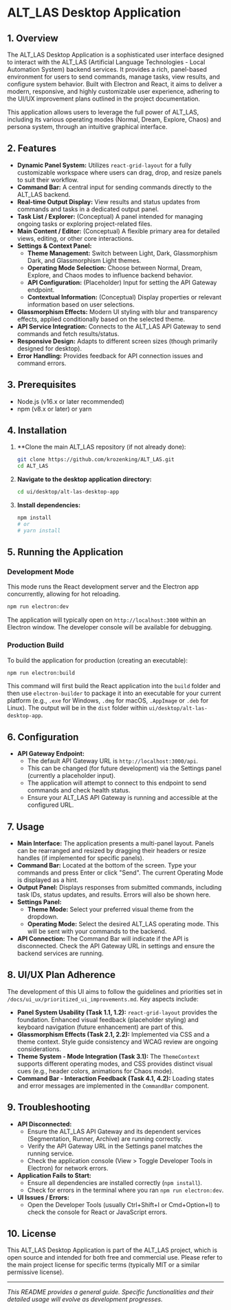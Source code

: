# ALT_LAS Desktop Application

## 1. Overview

The ALT_LAS Desktop Application is a sophisticated user interface designed to interact with the ALT_LAS (Artificial Language Technologies - Local Automation System) backend services. It provides a rich, panel-based environment for users to send commands, manage tasks, view results, and configure system behavior. Built with Electron and React, it aims to deliver a modern, responsive, and highly customizable user experience, adhering to the UI/UX improvement plans outlined in the project documentation.

This application allows users to leverage the full power of ALT_LAS, including its various operating modes (Normal, Dream, Explore, Chaos) and persona system, through an intuitive graphical interface.

## 2. Features

- **Dynamic Panel System:** Utilizes `react-grid-layout` for a fully customizable workspace where users can drag, drop, and resize panels to suit their workflow.
- **Command Bar:** A central input for sending commands directly to the ALT_LAS backend.
- **Real-time Output Display:** View results and status updates from commands and tasks in a dedicated output panel.
- **Task List / Explorer:** (Conceptual) A panel intended for managing ongoing tasks or exploring project-related files.
- **Main Content / Editor:** (Conceptual) A flexible primary area for detailed views, editing, or other core interactions.
- **Settings & Context Panel:**
    - **Theme Management:** Switch between Light, Dark, Glassmorphism Dark, and Glassmorphism Light themes.
    - **Operating Mode Selection:** Choose between Normal, Dream, Explore, and Chaos modes to influence backend behavior.
    - **API Configuration:** (Placeholder) Input for setting the API Gateway endpoint.
    - **Contextual Information:** (Conceptual) Display properties or relevant information based on user selections.
- **Glassmorphism Effects:** Modern UI styling with blur and transparency effects, applied conditionally based on the selected theme.
- **API Service Integration:** Connects to the ALT_LAS API Gateway to send commands and fetch results/status.
- **Responsive Design:** Adapts to different screen sizes (though primarily designed for desktop).
- **Error Handling:** Provides feedback for API connection issues and command errors.

## 3. Prerequisites

- Node.js (v16.x or later recommended)
- npm (v8.x or later) or yarn

## 4. Installation

1.  **Clone the main ALT_LAS repository (if not already done):
    ```bash
    git clone https://github.com/krozenking/ALT_LAS.git
    cd ALT_LAS
    ```
2.  **Navigate to the desktop application directory:**
    ```bash
    cd ui/desktop/alt-las-desktop-app
    ```
3.  **Install dependencies:**
    ```bash
    npm install
    # or
    # yarn install
    ```

## 5. Running the Application

### Development Mode

This mode runs the React development server and the Electron app concurrently, allowing for hot reloading.

```bash
npm run electron:dev
```

The application will typically open on `http://localhost:3000` within an Electron window. The developer console will be available for debugging.

### Production Build

To build the application for production (creating an executable):

```bash
npm run electron:build
```

This command will first build the React application into the `build` folder and then use `electron-builder` to package it into an executable for your current platform (e.g., `.exe` for Windows, `.dmg` for macOS, `.AppImage` or `.deb` for Linux). The output will be in the `dist` folder within `ui/desktop/alt-las-desktop-app`.

## 6. Configuration

-   **API Gateway Endpoint:**
    -   The default API Gateway URL is `http://localhost:3000/api`.
    -   This can be changed (for future development) via the Settings panel (currently a placeholder input).
    -   The application will attempt to connect to this endpoint to send commands and check health status.
    -   Ensure your ALT_LAS API Gateway is running and accessible at the configured URL.

## 7. Usage

-   **Main Interface:** The application presents a multi-panel layout. Panels can be rearranged and resized by dragging their headers or resize handles (if implemented for specific panels).
-   **Command Bar:** Located at the bottom of the screen. Type your commands and press Enter or click "Send". The current Operating Mode is displayed as a hint.
-   **Output Panel:** Displays responses from submitted commands, including task IDs, status updates, and results. Errors will also be shown here.
-   **Settings Panel:**
    -   **Theme Mode:** Select your preferred visual theme from the dropdown.
    -   **Operating Mode:** Select the desired ALT_LAS operating mode. This will be sent with your commands to the backend.
-   **API Connection:** The Command Bar will indicate if the API is disconnected. Check the API Gateway URL in settings and ensure the backend services are running.

## 8. UI/UX Plan Adherence

The development of this UI aims to follow the guidelines and priorities set in `/docs/ui_ux/prioritized_ui_improvements.md`. Key aspects include:

-   **Panel System Usability (Task 1.1, 1.2):** `react-grid-layout` provides the foundation. Enhanced visual feedback (placeholder styling) and keyboard navigation (future enhancement) are part of this.
-   **Glassmorphism Effects (Task 2.1, 2.2):** Implemented via CSS and a theme context. Style guide consistency and WCAG review are ongoing considerations.
-   **Theme System - Mode Integration (Task 3.1):** The `ThemeContext` supports different operating modes, and CSS provides distinct visual cues (e.g., header colors, animations for Chaos mode).
-   **Command Bar - Interaction Feedback (Task 4.1, 4.2):** Loading states and error messages are implemented in the `CommandBar` component.

## 9. Troubleshooting

-   **API Disconnected:**
    -   Ensure the ALT_LAS API Gateway and its dependent services (Segmentation, Runner, Archive) are running correctly.
    -   Verify the API Gateway URL in the Settings panel matches the running service.
    -   Check the application console (View > Toggle Developer Tools in Electron) for network errors.
-   **Application Fails to Start:**
    -   Ensure all dependencies are installed correctly (`npm install`).
    -   Check for errors in the terminal where you ran `npm run electron:dev`.
-   **UI Issues / Errors:**
    -   Open the Developer Tools (usually Ctrl+Shift+I or Cmd+Option+I) to check the console for React or JavaScript errors.

## 10. License

This ALT_LAS Desktop Application is part of the ALT_LAS project, which is open source and intended for both free and commercial use. Please refer to the main project license for specific terms (typically MIT or a similar permissive license).

---

*This README provides a general guide. Specific functionalities and their detailed usage will evolve as development progresses.*
